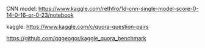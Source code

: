 CNN model: https://www.kaggle.com/rethfro/1d-cnn-single-model-score-0-14-0-16-or-0-23/notebook

kaggle: https://www.kaggle.com/c/quora-question-pairs

https://github.com/qqgeogor/kaggle_quora_benchmark
